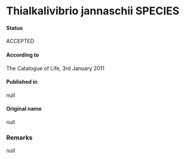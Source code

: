 Thialkalivibrio jannaschii SPECIES
=======

#### Status
ACCEPTED

#### According to
The Catalogue of Life, 3rd January 2011

#### Published in
null

#### Original name
null

### Remarks
null